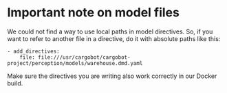 # Important note on model files
We could not find a way to use local paths in model directives. So, if you want to refer to another file in a directive, do it with absolute paths like this:

```
- add_directives:
    file: file:///usr/cargobot/cargobot-project/perception/models/warehouse.dmd.yaml
```

Make sure the directives you are writing also work correctly in our Docker build.

